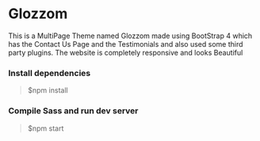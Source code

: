 # Glozzom

This is a MultiPage Theme named Glozzom made using BootStrap 4 which has the Contact Us Page and the Testimonials and also used some third party plugins. The website is completely responsive and looks Beautiful

<h3>Install dependencies</h3>
<blockquote>$npm install</blockquote>
<h3>Compile Sass and run dev server</h3>
<blockquote>$npm start</blockquote>
